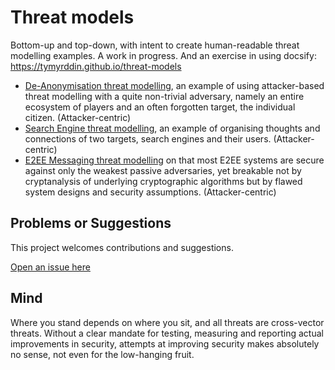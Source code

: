 # Threat models

Bottom-up and top-down, with intent to create human-readable threat modelling examples. A work in progress.
And an exercise in using docsify: https://tymyrddin.github.io/threat-models

* [De-Anonymisation threat modelling](docs/da/), an example of using attacker-based threat modelling with a quite non-trivial adversary, namely an entire ecosystem of players and an often forgotten target, the individual citizen. (Attacker-centric)
* [Search Engine threat modelling](docs/se/), an example of organising thoughts and connections of two targets, search engines and their users. (Attacker-centric)
* [E2EE Messaging threat modelling](docs/e2ee/) on that most E2EE systems are secure against only the weakest passive adversaries, yet breakable not by cryptanalysis of underlying cryptographic algorithms but by flawed system designs and security assumptions. (Attacker-centric)

## Problems or Suggestions

This project welcomes contributions and suggestions. 

[Open an issue here](https://github.com/tymyrddin/threat-models/issues)

## Mind
Where you stand depends on where you sit, and all threats are cross-vector threats. Without a clear mandate for testing, measuring and reporting actual improvements in security, attempts at improving security makes absolutely no sense, not even for the low-hanging fruit.  

